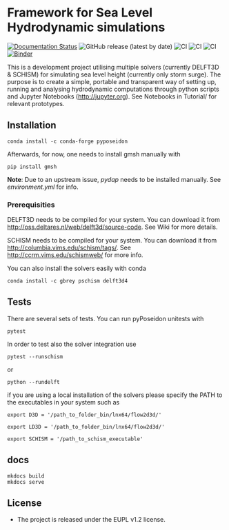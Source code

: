 Framework for Sea Level Hydrodynamic simulations
================================================

[![Documentation Status](https://readthedocs.org/projects/pyposeidon/badge/?version=latest)](https://pyposeidon.readthedocs.io/en/latest/?badge=latest) ![GitHub release (latest by date)](https://img.shields.io/github/v/release/ec-jrc/pyPoseidon) ![CI](https://github.com/ec-jrc/pyPoseidon/actions/workflows/conda_and_nested_venv.yml/badge.svg) ![CI](https://github.com/ec-jrc/pyPoseidon/actions/workflows/conda.yml/badge.svg) ![CI](https://github.com/ec-jrc/pyPoseidon/actions/workflows/code_quality.yml/badge.svg) [![Binder](https://mybinder.org/badge_logo.svg)](https://mybinder.org/v2/gh/ec-jrc/pyPoseidon/master?urlpath=%2Flab)

This is a development project utilising multiple solvers (currently DELFT3D & SCHISM) for simulating sea level height (currently only storm surge). The purpose is to create a simple, portable and transparent way of setting up, running and analysing hydrodynamic computations through python scripts and Jupyter Notebooks (http://jupyter.org). See Notebooks in Tutorial/ for relevant prototypes.

## Installation


`conda install -c conda-forge pyposeidon`

Afterwards, for now, one needs to install gmsh manually with

`pip install gmsh`

**Note**: Due to an upstream issue, *pydap* needs to be installed manually. See *environment.yml* for info.

### Prerequisities

DELFT3D needs to be compiled for your system. You can download it from http://oss.deltares.nl/web/delft3d/source-code. See Wiki for more details.

SCHISM needs to be compiled for your system. You can download it from  http://columbia.vims.edu/schism/tags/. See http://ccrm.vims.edu/schismweb/ for more info.


You can also install the solvers easily with conda

`conda install -c gbrey pschism delft3d4`


## Tests

There are several sets of tests. You can run pyPoseidon unitests with

`pytest`

In order to test also the solver integration use

`pytest --runschism`

or

`python --rundelft`

if you are using a local installation of the solvers please specify the PATH to the executables in your system such as

`export D3D = '/path_to_folder_bin/lnx64/flow2d3d/'`

`export LD3D = '/path_to_folder_bin/lnx64/flow2d3d/'`

`export SCHISM = '/path_to_schism_executable'`

## docs

```
mkdocs build
mkdocs serve
```

## License
* The project is released under the EUPL v1.2 license.
